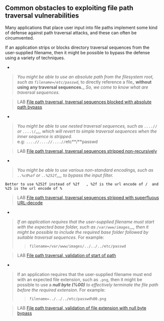 ## Common obstacles to exploiting file path traversal vulnerabilities
  
Many applications that place user input into file paths implement some kind of defense against path traversal attacks, and these can often be circumvented.  
  
If an application strips or blocks directory traversal sequences from the user-supplied filename, then it might be possible to bypass the defense using a variety of techniques.  
  
  -
>_You might be able to use an absolute path from the filesystem root, such as_ _`filename=/etc/passwd`_, to directly reference a file_ **without using any traversal sequences.**_ _So, we come to know what are traversal sequences._  
  
  
>LAB [File path traversal, traversal sequences blocked with absolute path bypass](https://portswigger.net/web-security/file-path-traversal/lab-absolute-path-bypass)  
  
  
 -
 >_You might be able to use nested traversal sequences, such as_ _`....//`_ _or_ _`....\/`__, which will revert to simple traversal sequences when the inner sequence is stripped._  
e.g: `....//....//....//`etc**/**passwd  
  
>LAB [File path traversal, traversal sequences stripped non-recursively](https://portswigger.net/web-security/file-path-traversal/lab-sequences-stripped-non-recursively)  
  
  
 - 
>_You might be able to use various non-standard encodings, such as_ _`..%c0%af`_ _or_ _`..%252f`__, to bypass the input filter._  
  
`Better to use %252f instead of %2f  
, %2f is the url encode of / 
and %25 is the url encode of % ` 
  
>LAB [File path traversal, traversal sequences stripped with superfluous URL-decode](https://portswigger.net/web-security/file-path-traversal/lab-superfluous-url-decode)  
  
  
 - 
>_If an application requires that the user-supplied filename must start with the expected base folder, such as_ _`/var/www/images`__, then it_ _might be possible to include the required base folder followed by suitable traversal sequences._ For example:  
>>`filename=/var/www/images/../../../etc/passwd`  
  
>LAB [File path traversal, validation of start of path](https://portswigger.net/web-security/file-path-traversal/lab-validate-start-of-path)  
  
  
  -
>If an application requires that the user-supplied filename must end with an expected file extension, such as `.png`, then it might be possible to use a _**null byte (%00)**_ _to effectively terminate the file path before the required extension_. For example:  
>>`filename=../../../etc/passwd%00.png`  
  
>LAB [File path traversal, validation of file extension with null byte bypass](https://portswigger.net/web-security/file-path-traversal/lab-validate-file-extension-null-byte-bypass)